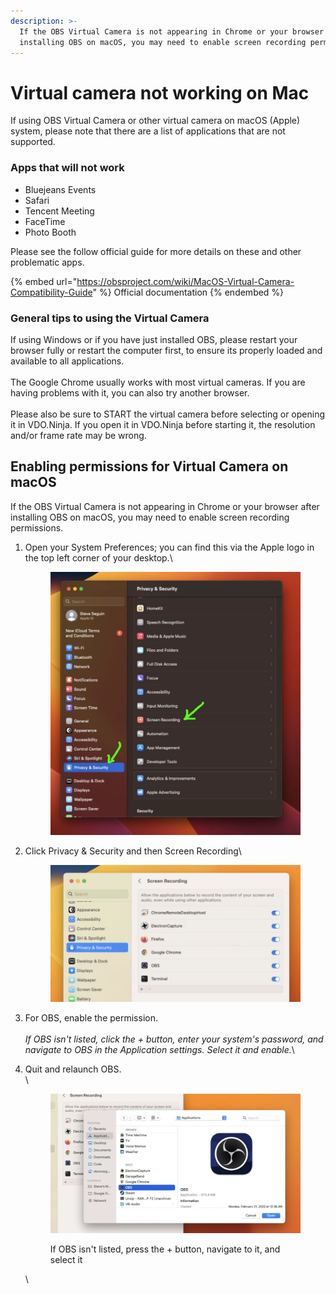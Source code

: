 ```yaml
---
description: >-
  If the OBS Virtual Camera is not appearing in Chrome or your browser after
  installing OBS on macOS, you may need to enable screen recording permissions.
---
```


# Virtual camera not working on Mac



If using OBS Virtual Camera or other virtual camera on macOS (Apple) system, please note that there are a list of applications that are not supported.

### Apps that will **not** work

* Bluejeans Events
* Safari
* Tencent Meeting
* FaceTime
* Photo Booth

Please see the follow official guide for more details on these and other problematic apps.

{% embed url="https://obsproject.com/wiki/MacOS-Virtual-Camera-Compatibility-Guide" %}
Official documentation
{% endembed %}

### General tips to using the Virtual Camera

If using Windows or if you have just installed OBS, please restart your browser fully or restart the computer first, to ensure its properly loaded and available to all applications.\
\
The Google Chrome usually works with most virtual cameras.  If you are having problems with it, you can also try another browser.\
\
Please also be sure to START the virtual camera before selecting or opening it in VDO.Ninja. If you open it in VDO.Ninja before starting it, the resolution and/or frame rate may be wrong.

## Enabling permissions for Virtual Camera on macOS

If the OBS Virtual Camera is not appearing in Chrome or your browser after installing OBS on macOS, you may need to enable screen recording permissions.

1.  Open your System Preferences; you can find this via the Apple logo in the top left corner of your desktop.\


    <figure><img src="../.gitbook/assets/image (5).png" alt=""><figcaption></figcaption></figure>


2.  Click Privacy & Security and then Screen Recording\


    <figure><img src="../.gitbook/assets/image (12).png" alt=""><figcaption></figcaption></figure>
3. For OBS, enable the permission.\
   \
   _If OBS isn't listed, click the + button, enter your system's password, and navigate to OBS in the Application settings. Select it and enable._\

4.  Quit and relaunch OBS.\
    \


    <figure><img src="../.gitbook/assets/image (2).png" alt=""><figcaption><p>If OBS isn't listed, press the + button, navigate to it, and select it</p></figcaption></figure>

    \


